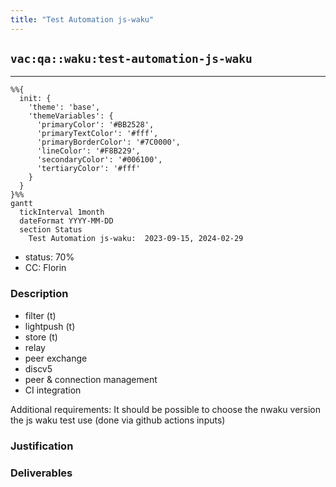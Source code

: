 ```yaml
---
title: "Test Automation js-waku"
---
```

## `vac:qa::waku:test-automation-js-waku`
---

```mermaid
%%{ 
  init: { 
    'theme': 'base', 
    'themeVariables': { 
      'primaryColor': '#BB2528', 
      'primaryTextColor': '#fff', 
      'primaryBorderColor': '#7C0000', 
      'lineColor': '#F8B229', 
      'secondaryColor': '#006100', 
      'tertiaryColor': '#fff' 
    } 
  } 
}%%
gantt
  tickInterval 1month
  dateFormat YYYY-MM-DD 
  section Status
    Test Automation js-waku:  2023-09-15, 2024-02-29
```

- status: 70%
- CC: Florin

### Description

* filter (t)
* lightpush (t)
* store (t)
* relay
* peer exchange
* discv5
* peer & connection management
* CI integration

Additional requirements:
It should be possible to choose the nwaku version the js waku test use (done via github actions inputs)

### Justification


### Deliverables



